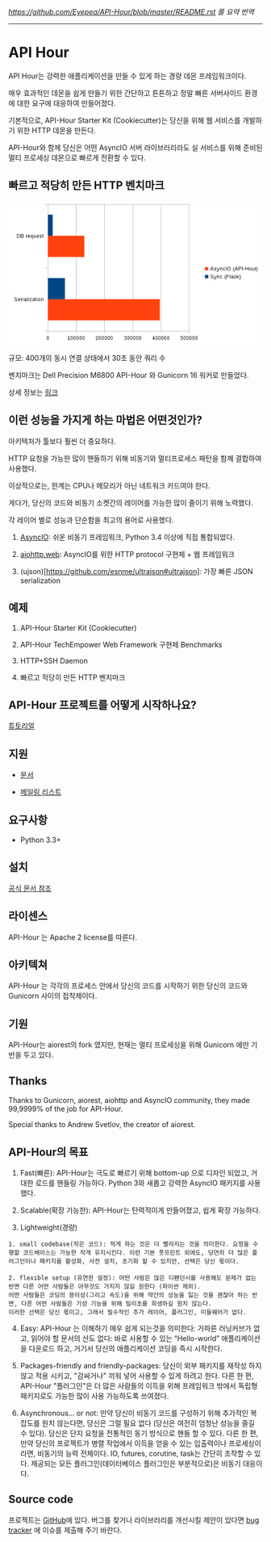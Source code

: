 *https://github.com/Eyepea/API-Hour/blob/master/README.rst 를 요약 번역*

-----

# API Hour

API Hour는 강력한 애플리케이션을 만들 수 있게 하는 경량 데몬 프레임워크이다.

매우 효과적인 데몬을 쉽게 만들기 위한 간단하고 튼튼하고 정말 빠른 서버사이드 환경에 대한 요구에 대응하여 만들어졌다.

기본적으로, API-Hour Starter Kit (Cookiecutter)는 당신을 위해 웹 서비스를 개발하기 위한 HTTP 데몬을 만든다.

API-Hour와 함께 당신은 어떤 AsyncIO 서버 라이브러리라도 실 서비스를 위해 준비된 멀티 프로세싱 데몬으로 빠르게 전환할 수 있다.



## 빠르고 적당히 만든 HTTP 벤치마크

![이미지](https://github.com/hangaebal/blog/blob/master/img/stats.png?raw=true)

규모: 400개의 동시 연결 상태에서 30초 동안 쿼리 수

벤치마크는 Dell Precision M6800 API-Hour 와 Gunicorn 16 워커로 만들었다.

상세 정보는 [링크](https://github.com/Eyepea/API-Hour/tree/master/benchmarks)



## 이런 성능을 가지게 하는 마법은 어떤것인가?

아키텍처가 툴보다 훨씬 더 중요하다.

HTTP 요청을 가능한 많이 핸들하기 위해 비동기와 멀티프로세스 패턴을 함께 결합하여 사용했다.

이상적으로는, 한계는 CPU나 메모리가 아닌 네트워크 카드여야 한다.

게다가, 당신의 코드와 비동기 소켓간의 레이어를 가능한 많이 줄이기 위해 노력했다.

각 레이어 별로 성능과 단순함을 최고의 용어로 사용했다.

  1. [AsyncIO](https://docs.python.org/3/library/asyncio.html): 쉬운 비동기 프레임워크, Python 3.4 이상에 직접 통합되었다.
  
  2. [aiohttp.web](http://aiohttp.readthedocs.org/en/latest/web.html): AsyncIO를 위한 HTTP protocol 구현체 + 웹 프레임워크
  
  3. (ujson)[https://github.com/esnme/ultrajson#ultrajson]: 가장 빠른 JSON serialization


## 예제
  
  1. API-Hour Starter Kit (Cookiecutter)
  
  2. API-Hour TechEmpower Web Framework 구현체 Benchmarks
  
  3. HTTP+SSH Daemon
  
  4. 빠르고 적당히 만든 HTTP 벤치마크
  

## API-Hour 프로젝트를 어떻게 시작하나요?

[튜토리얼](http://pythonhosted.org/api_hour/tutorials/index.html)

## 지원

  - [문서](http://pythonhosted.org/api_hour/)
  
  - [메일링 리스트](https://groups.google.com/d/forum/api-hour)

## 요구사항

  - Python 3.3+

## 설치

[공식 문서 참조](http://pythonhosted.org/api_hour/installation.html)

## 라이센스

API-Hour 는 Apache 2 license를 따른다.

## 아키텍쳐

API-Hour 는 각각의 프로세스 안에서 당신의 코드를 시작하기 위한 당신의 코드와 Gunicorn 사이의 접착제이다.

## 기원

API-Hour는 aiorest의 fork 였지만, 현재는 멀티 프로세싱을 위해 Gunicorn 에만 기반을 두고 있다.

## Thanks

Thanks to Gunicorn, aiorest, aiohttp and AsyncIO community, they made 99,9999% of the job for API-Hour.

Special thanks to Andrew Svetlov, the creator of aiorest.

## API-Hour의 목표

  1. Fast(빠른): API-Hour는 극도로 빠르기 위해 bottom-up 으로 디자인 되었고, 거대한 로드를 핸들링 가능하다. Python 3와 새롭고 강력한 AsyncIO 패키지를 사용했다.
  
  2. Scalable(확장 가능한): API-Hour는 탄력적이게 만들어졌고, 쉽게 확장 가능하다.
  
  3. Lightweight(경량)
  
    1. small codebase(작은 코드): 적게 하는 것은 더 빨라지는 것을 의미한다. 요청을 수행할 코드베이스는 가능한 작게 유지시킨다. 이런 기본 풋프린트 외에도, 당연히 더 많은 플러그인이나 패키지를 활성화, 사전 설치, 초기화 할 수 있지만, 선택은 당신 몫이다.
    
    2. flexible setup (유연한 설정): 어떤 사람은 많은 디펜던시를 사용해도 문제가 없는 반면 다른 어떤 사람들은 아무것도 가지지 않길 원한다 (파이썬 제외).
    어떤 사람들은 코딩의 용이성(그리고 속도)을 위해 약간의 성능을 잃는 것을 괜찮아 하는 반면, 다른 어떤 사람들은 기성 기능을 위해 밀리초를 희생하길 원치 않는다.
    이러한 선택은 당신 몫이고, 그래서 필수적인 추가 레이어, 플러그인, 미들웨어가 없다.
  
  4. Easy: API-Hour 는 이해하기 매우 쉽게 되는것을 의미한다: 가파른 러닝커브가 없고, 읽어야 할 문서의 산도 없다: 바로 사용할 수 있는 “Hello-world” 애플리케이션을 다운로드 하고, 거기서 당신의 애플리케이션 코딩을 즉시 시작한다.
  
  5. Packages-friendly and friendly-packages: 당신이 외부 패키지를 재작성 하지 않고 적용 시키고, "감싸거나" 끼워 넣어 사용할 수 있게 하려고 한다. 다른 한 편, API-Hour "플러그인"은 더 많은 사람들의 이득을 위해 프레임워크 밖에서 독립형 패키지로도 가능한 많이 사용 가능하도록 쓰여졌다.
  
  6. Asynchronous... or not: 만약 당신이 비동기 코드를 구성하기 위해 추가적인 복잡도를 원치 않는다면, 당신은 그럴 필요 없다 (당신은 여전히 엄청난 성능을 즐길 수 있다). 당신은 단지 요청을 전통적인 동기 방식으로 핸들 할 수 있다. 다른 한 편, 만약 당신의 프로젝트가 병렬 작업에서 이득을 얻을 수 있는 입출력이나 프로세싱이라면, 비동기의 능력 전체이다. IO, futures, corutine, task는 간단히 조작할 수 있다. 제공되는 모든 플러그인(데이터베이스 플러그인은 부분적으로)은 비동기 대응이다.


## Source code

프로젝트는 [GitHub](https://github.com/Eyepea/API-Hour)에 있다.
버그를 찾거나 라이브러리를 개선시킬 제안이 있다면 [bug tracker](https://github.com/Eyepea/API-Hour/issues) 에 이슈를 제출해 주기 바란다.


